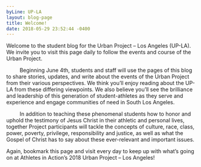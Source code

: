 ```yaml
---
byLine: UP-LA
layout: blog-page
title: Welcome!
date: 2018-05-29 23:52:44 -0400
---
```

Welcome to the student blog for the Urban Project – Los Angeles (UP-LA). We invite you to visit this page daily to follow the events and course of the Urban Project.

         Beginning June 4th, students and staff will use the pages of this blog to share stories, updates, and write about the events of the Urban Project from their various perspectives. We think you’ll enjoy reading about the UP-LA from these differing viewpoints. We also believe you’ll see the brilliance and leadership of this generation of student-athletes as they serve and experience and engage communities of need in South Los Angeles.

         In addition to teaching these phenomenal students how to honor and uphold the testimony of Jesus Christ in their athletic and personal lives, together Project participants will tackle the concepts of culture, race, class, power, poverty, privilege, responsibility and justice, as well as what the Gospel of Christ has to say about these ever-relevant and important issues.

Again, bookmark this page and visit every day to keep up with what’s going on at Athletes in Action’s 2018 Urban Project – Los Angeles!